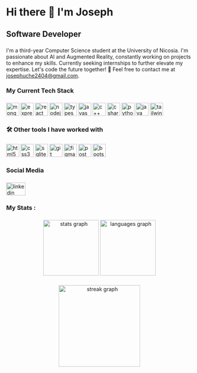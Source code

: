 <h1> Hi there 👋 I'm Joseph</h1>

###

<h2 align="left">Software Developer</h2>

###

<!--<div align="center">
  <img src="https://visitor-badge.laobi.icu/badge?page_id=josephuche1.josephuche1&"  />
</div>-->

###

<p align="left">
I'm a third-year Computer Science student at the University of Nicosia. I'm passionate about AI and Augmented Reality, constantly working on projects to enhance my skills. Currently seeking internships to further elevate my expertise. Let's code the future together! 🚀 Feel free to contact me at <a href="mailto:josephuche2404@gmail.com">josephuche2404@gmail.com</a>. </p>

###

<h3 align="left">My Current Tech Stack</h3>

###
 <div align="left">
   <a href="https://www.mongodb.com/"><img src="https://cdn.jsdelivr.net/gh/devicons/devicon/icons/mongodb/mongodb-plain-wordmark.svg" height="35" alt="mongodb logo"  /></a>
   <a href="https://expressjs.com/"><img src="https://raw.githubusercontent.com/danielcranney/readme-generator/main/public/icons/skills/express-colored-dark.svg" height="35" alt="expressjs logo"  /></a>
   <a href="https://react.dev/"><img src="https://cdn.jsdelivr.net/gh/devicons/devicon/icons/react/react-original.svg" height="35" alt="react logo"  /></a>
   <a href="https://nodejs.org/api/"><img src="https://cdn.jsdelivr.net/gh/devicons/devicon/icons/nodejs/nodejs-original.svg" height="35" alt="nodejs logo"  /></a>
   <a href="https://www.typescriptlang.org/">  <img src="https://cdn.jsdelivr.net/gh/devicons/devicon/icons/typescript/typescript-original.svg" height="35" alt="typescript logo"  /></a>
   <a href="https://developer.mozilla.org/en-US/docs/Web/JavaScript"><img src="https://cdn.jsdelivr.net/gh/devicons/devicon/icons/javascript/javascript-plain.svg" height="35" alt="javascript logo"  /></a>
   <a href="https://isocpp.org/get-started"><img src="https://cdn.jsdelivr.net/gh/devicons/devicon/icons/cplusplus/cplusplus-plain.svg" height="35" alt="c++ logo"  /></a>
   <a href="https://learn.microsoft.com/en-us/dotnet/csharp/"><img src="https://cdn.jsdelivr.net/gh/devicons/devicon/icons/csharp/csharp-plain.svg" height="35" alt="csharp logo"  /></a>
   <a href="https://www.python.org/downloads/"><img src="https://cdn.jsdelivr.net/gh/devicons/devicon/icons/python/python-original.svg" height="35" alt="python logo"  /></a>
   <a href="https://docs.oracle.com/javase/8/docs/api/"> <img src="https://cdn.jsdelivr.net/gh/devicons/devicon/icons/java/java-original.svg" height="35" alt="java logo"  /></a>
   <a href="https://tailwindcss.com/">  <img src="https://cdn.jsdelivr.net/gh/devicons/devicon/icons/tailwindcss/tailwindcss-original-wordmark.svg" height="35" alt="tailwindcss logo"  /></a>
 </div>

###

<h3 align="left">🛠 Other tools I have worked with</h3>

###

<div align="left">
  <a href="https://developer.mozilla.org/en-US/docs/Web/HTML"><img src="https://cdn.jsdelivr.net/gh/devicons/devicon/icons/html5/html5-plain-wordmark.svg" height="35" alt="html5 logo"  /></a>
  <a href="https://www.css3.com/"><img src="https://cdn.jsdelivr.net/gh/devicons/devicon/icons/css3/css3-plain-wordmark.svg" height="35" alt="css3 logo"  /></a>
  <a href="https://www.sqlite.org/docs.html"><img src="https://cdn.jsdelivr.net/gh/devicons/devicon/icons/sqlite/sqlite-original.svg" height="35" alt="sqlite logo"  /></a>
  <a href="https://git-scm.com/"><img src="https://cdn.jsdelivr.net/gh/devicons/devicon/icons/git/git-original.svg" height="35" alt="git logo"  /></a>
  <a href="https://www.figma.com/"><img src="https://cdn.jsdelivr.net/gh/devicons/devicon/icons/figma/figma-original.svg" height="35" alt="figma logo"  /></a>
  <a href="https://postman.com/"><img src="https://www.svgrepo.com/show/354202/postman-icon.svg" alt="postman logo" height="35"></a>
  <a href="https://getbootstrap.com/"><img src="https://cdn.jsdelivr.net/gh/devicons/devicon/icons/bootstrap/bootstrap-original.svg" height="35" alt="bootstrap logo"  /></a>
</div>

###

<h3 align="left">Social Media</h3>

###

<div align="left">
  <a href="https://www.linkedin.com/in/joseph-uche/" target="_blank">
    <img src="https://raw.githubusercontent.com/maurodesouza/profile-readme-generator/master/src/assets/icons/social/linkedin/default.svg" width="52" height="35" alt="linkedin logo"  />
  </a>
</div>

###

<h3 align="left">My Stats :</h3>

###

<div align="center">
  <img src="https://github-readme-stats.vercel.app/api?username=josephuche1&hide_title=false&hide_rank=false&show_icons=true&include_all_commits=true&count_private=true&disable_animations=false&theme=gotham&locale=en&hide_border=false&order=1&custom_title=Stats" height="150" alt="stats graph"  />
  <img src="https://github-readme-stats.vercel.app/api/top-langs?username=josephuche1&locale=en&hide_title=false&layout=compact&card_width=320&langs_count=6&theme=gotham&hide_border=false&order=2&custom_title=Languages" height="150" alt="languages graph"  />
</div>

###

<div align="center">
  <img src="https://streak-stats.demolab.com?user=josephuche1&locale=en&mode=daily&theme=gotham&hide_border=false&border_radius=5&order=3" height="220" alt="streak graph"  />
</div>

###


